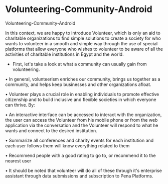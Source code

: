 # Volunteering-Community-Android
Volunteering-Community-Android

In this context, we are happy to introduce Volunteer, which is only an aid to charitable organizations to find simple solutions to create a society for who wants to volunteer in a smooth and simple way through the use of special platforms that allow everyone who wishes to volunteer to be aware of all the activities of charitable institutions in Egypt and the world. 

- First, let's take a look at what a community can usually gain from volunteering.

• In general, volunteerism enriches our community, brings us together as a community, and
helps keep businesses and other organizations afloat.

• Volunteer plays a crucial role in enabling individuals to promote effective citizenship and
to build inclusive and flexible societies in which everyone can thrive. By:

• An interactive interface can be accessed to interact with the organization, the user can
access the Volunteer from his mobile phone or from the web application via the
conversation and the Volunteer will respond to what he wants and connect to the desired
institution.

• Summarize all conferences and charity events for each institution and each user follows
them will know everything related to them

• Recommend people with a good rating to go to, or recommend it to the nearest user

• It should be noted that volunteer will do all of these through it's enterprise assistant
through data submissions and subscription to Pena Platforms.
